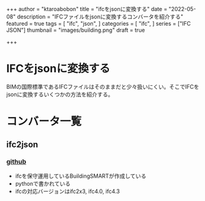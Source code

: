 +++
author = "ktaroabobon"
title = "ifcをjsonに変換する"
date = "2022-05-08"
description = "IFCファイルをjsonに変換するコンバータを紹介する"
featured = true
tags = [
"ifc",
"json",
]
categories = [
"ifc",
]
series = ["IFC JSON"]
thumbnail = "images/building.png"
draft = true

+++

# IFCをjsonに変換する

BIMの国際標準であるIFCファイルはそのままだと少々扱いにくい。そこでIFCをjsonに変換するいくつかの方法を紹介する。

# コンバータ一覧

## ifc2json

### [github](https://github.com/buildingSMART/ifcJSON)

- ifcを保守運用しているBuildingSMARTが作成している
- pythonで書かれている
- ifcの対応バージョンはifc2x3, ifc4.0, ifc4.3
